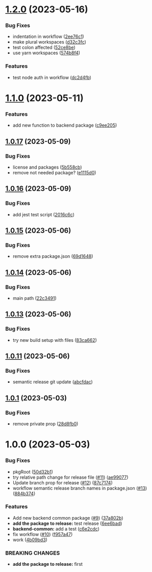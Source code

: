 # [1.2.0](https://github.com/andrew-org-test/example-mono/compare/backend-common-v1.1.0...backend-common-v1.2.0) (2023-05-16)


### Bug Fixes

* indentation in workflow ([2ee76c1](https://github.com/andrew-org-test/example-mono/commit/2ee76c1387327ddc368c6ad0db0b516ba7023e7b))
* make plural workspaces ([d32c3fc](https://github.com/andrew-org-test/example-mono/commit/d32c3fcfa4d9a96651587077dcfad558466ef640))
* test colon affected ([52ce8be](https://github.com/andrew-org-test/example-mono/commit/52ce8bef7b4afdf2f3d614be62f94b696753cdd0))
* use yarn workspaces ([574b8f4](https://github.com/andrew-org-test/example-mono/commit/574b8f4a5b0ea985f2a7adbdf7b9251a6317f1b6))


### Features

* test node auth in workflow ([dc2d4fb](https://github.com/andrew-org-test/example-mono/commit/dc2d4fb5f0b20ee85ec67b229ddd465a107add73))

# [1.1.0](https://github.com/andrew-org-test/example-mono/compare/backend-common-v1.0.17...backend-common-v1.1.0) (2023-05-11)


### Features

* add new function to backend package ([c9ee205](https://github.com/andrew-org-test/example-mono/commit/c9ee2055e3c166cc59c3f90c25fa17e7c7d77813))

## [1.0.17](https://github.com/andrew-org-test/example-mono/compare/backend-common-v1.0.16...backend-common-v1.0.17) (2023-05-09)


### Bug Fixes

* license and packages ([5b558cb](https://github.com/andrew-org-test/example-mono/commit/5b558cb19ab5d3a4e2366239a22b9793fd2e8121))
* remove not needed package? ([e1115d0](https://github.com/andrew-org-test/example-mono/commit/e1115d04f8962aee0c427cf72d3774dc8cc17644))

## [1.0.16](https://github.com/andrew-org-test/example-mono/compare/backend-common-v1.0.15...backend-common-v1.0.16) (2023-05-09)


### Bug Fixes

* add jest test script ([2016c6c](https://github.com/andrew-org-test/example-mono/commit/2016c6cfefcd51a09dcfe30edcdf65e5be06b403))

## [1.0.15](https://github.com/andrew-org-test/example-mono/compare/backend-common-v1.0.14...backend-common-v1.0.15) (2023-05-06)


### Bug Fixes

* remove extra package.json ([69d1648](https://github.com/andrew-org-test/example-mono/commit/69d1648bd540f7f3ece7cf771aa9a0815c57ba82))

## [1.0.14](https://github.com/andrew-org-test/example-mono/compare/backend-common-v1.0.13...backend-common-v1.0.14) (2023-05-06)


### Bug Fixes

* main path ([22c3491](https://github.com/andrew-org-test/example-mono/commit/22c3491902c87c1f379f0d5b082dc97c2da01ada))

## [1.0.13](https://github.com/andrew-org-test/example-mono/compare/backend-common-v1.0.12...backend-common-v1.0.13) (2023-05-06)


### Bug Fixes

* try new build setup with files ([83ca662](https://github.com/andrew-org-test/example-mono/commit/83ca662163afe6df5190dfcfb6b0b0a9ce61fecb))

## [1.0.11](https://github.com/andrew-org-test/example-mono/compare/backend-common-v1.0.10...backend-common-v1.0.11) (2023-05-06)


### Bug Fixes

* semantic release git update ([abcfdac](https://github.com/andrew-org-test/example-mono/commit/abcfdac34615c655d6dfc26f93439e6ae2462278))

## [1.0.1](https://github.com/andrew-org-test/example-mono/compare/backend-common-v1.0.0...backend-common-v1.0.1) (2023-05-03)


### Bug Fixes

* remove private prop ([28d8fb0](https://github.com/andrew-org-test/example-mono/commit/28d8fb051318cca3a93290eb7b0271a041d81ba0))

# 1.0.0 (2023-05-03)


### Bug Fixes

* pkgRoot ([50d32b1](https://github.com/andrew-org-test/example-mono/commit/50d32b1e234f79ac35dbec806bfbf107d5b0b1b9))
* try relative path change for release file ([#11](https://github.com/andrew-org-test/example-mono/issues/11)) ([ae99077](https://github.com/andrew-org-test/example-mono/commit/ae9907758c792cab47831b93c0c68f4999899d50))
* Update branch prop for release ([#12](https://github.com/andrew-org-test/example-mono/issues/12)) ([87c7174](https://github.com/andrew-org-test/example-mono/commit/87c7174b99161123f66778f420f7cfbbfefb200a))
* workflow semantic release branch names in package.json ([#13](https://github.com/andrew-org-test/example-mono/issues/13)) ([884b374](https://github.com/andrew-org-test/example-mono/commit/884b3744ee7d2414a50c0540642d62394f9d0d2d))


### Features

* Add new backend common package ([#9](https://github.com/andrew-org-test/example-mono/issues/9)) ([37a802b](https://github.com/andrew-org-test/example-mono/commit/37a802be3f65435167a48ef1dc5a0221f0e58d39))
* **add the package to release:** test release ([6ee6bad](https://github.com/andrew-org-test/example-mono/commit/6ee6bad14bfabd9b82996dcc4250206438e1976a))
* **backend-common:** add a test ([c6e2cdc](https://github.com/andrew-org-test/example-mono/commit/c6e2cdc2849b596f1d7883bb3286f3cb1b26f9bd))
* fix workflow ([#10](https://github.com/andrew-org-test/example-mono/issues/10)) ([f957a47](https://github.com/andrew-org-test/example-mono/commit/f957a476949162f24b2ce98289670145017f68d4))
* work ([4b09bd3](https://github.com/andrew-org-test/example-mono/commit/4b09bd35e3f96552c47502fa59cb07023aa97354))


### BREAKING CHANGES

* **add the package to release:** first
